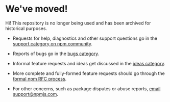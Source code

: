 # We've moved!

Hi! This repository is no longer being used and has been archived for historical purposes.

* Requests for help, diagnostics and other support questions go in the [support category on npm.community](https://npm.community/c/support).

* Reports of bugs go in the [bugs category](https://npm.community/c/bugs).

* Informal feature requests and ideas get discussed in the [ideas category](https://npm.community/c/ideas).

* More complete and fully-formed feature requests should go through the [formal npm RFC process](https://github.com/npm/rfcs).

* For other concerns, such as package disputes or abuse reports, [email support@npmjs.com](mailto:support@npmjs.com).

